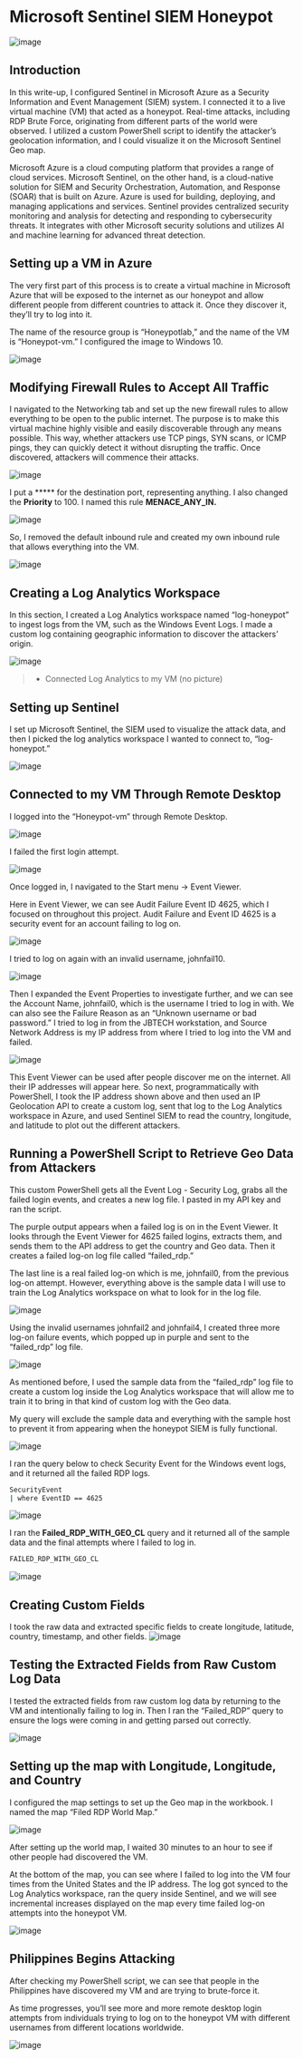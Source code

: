 # Microsoft Sentinel SIEM Honeypot

![image](https://miro.medium.com/v2/resize:fit:720/format:webp/1*qcAT8sslc064Vwz0sk65wg.png)

## Introduction

In this write-up, I configured Sentinel in Microsoft Azure as a Security Information and Event Management (SIEM) system. I connected it to a live virtual machine (VM) that acted as a honeypot. Real-time attacks, including RDP Brute Force, originating from different parts of the world were observed. I utilized a custom PowerShell script to identify the attacker’s geolocation information, and I could visualize it on the Microsoft Sentinel Geo map.

Microsoft Azure is a cloud computing platform that provides a range of cloud services. Microsoft Sentinel, on the other hand, is a cloud-native solution for SIEM and Security Orchestration, Automation, and Response (SOAR) that is built on Azure. Azure is used for building, deploying, and managing applications and services. Sentinel provides centralized security monitoring and analysis for detecting and responding to cybersecurity threats. It integrates with other Microsoft security solutions and utilizes AI and machine learning for advanced threat detection.

## Setting up a VM in Azure

The very first part of this process is to create a virtual machine in Microsoft Azure that will be exposed to the internet as our honeypot and allow different people from different countries to attack it. Once they discover it, they’ll try to log into it.

The name of the resource group is “Honeypotlab,” and the name of the VM is “Honeypot-vm.” I configured the image to Windows 10.

![image](https://miro.medium.com/v2/resize:fit:720/format:webp/1*9cYToPUz_rTq0_9Dj-uWAw.png)

## Modifying Firewall Rules to Accept All Traffic

I navigated to the Networking tab and set up the new firewall rules to allow everything to be open to the public internet. The purpose is to make this virtual machine highly visible and easily discoverable through any means possible. This way, whether attackers use TCP pings, SYN scans, or ICMP pings, they can quickly detect it without disrupting the traffic. Once discovered, attackers will commence their attacks.

![image](https://miro.medium.com/v2/resize:fit:720/format:webp/1*GZz_5bfSv4ivY75aAznwCQ.png)

I put a ***** for the destination port, representing anything. I also changed the **Priority** to 100. I named this rule **MENACE_ANY_IN.**

![image](https://miro.medium.com/v2/resize:fit:640/format:webp/1*pntMacrcAPeIXBnVTvrCAw.png)

So, I removed the default inbound rule and created my own inbound rule that allows everything into the VM.

![image](https://miro.medium.com/v2/resize:fit:640/format:webp/1*ZfnKT4XxeGVvrrBZk6wUeQ.png)

## Creating a Log Analytics Workspace

In this section, I created a Log Analytics workspace named “log-honeypot” to ingest logs from the VM, such as the Windows Event Logs. I made a custom log containing geographic information to discover the attackers’ origin.

![image](https://miro.medium.com/v2/resize:fit:720/format:webp/1*iqf26OtFxwDw63NDVnyi8w.png)

> - Connected Log Analytics to my VM (no picture)

## Setting up Sentinel
I set up Microsoft Sentinel, the SIEM used to visualize the attack data, and then I picked the log analytics workspace I wanted to connect to, “log-honeypot.”

![image](https://miro.medium.com/v2/resize:fit:1100/format:webp/1*IWDoY-PtsubaKsSc06u0Xg.png)

## Connected to my VM Through Remote Desktop

I logged into the “Honeypot-vm” through Remote Desktop.

![image](https://miro.medium.com/v2/resize:fit:640/format:webp/1*qIUS02gHYBzjgyyU_07ErA.png)

I failed the first login attempt.

![image](https://miro.medium.com/v2/resize:fit:640/format:webp/1*aS1ywk82cWPk7to2YsEjQg.png)

Once logged in, I navigated to the Start menu → Event Viewer.

Here in Event Viewer, we can see Audit Failure Event ID 4625, which I focused on throughout this project. Audit Failure and Event ID 4625 is a security event for an account failing to log on.

![image](https://miro.medium.com/v2/resize:fit:720/format:webp/1*POfSDDUNR9NKeByUtpLBxQ.png)

I tried to log on again with an invalid username, johnfail10.

![image](https://miro.medium.com/v2/resize:fit:640/format:webp/1*XxdbMs9P3Rsg-sOmF3ucNg.png)

Then I expanded the Event Properties to investigate further, and we can see the Account Name, johnfail0, which is the username I tried to log in with. We can also see the Failure Reason as an “Unknown username or bad password.” I tried to log in from the JBTECH workstation, and Source Network Address is my IP address from where I tried to log into the VM and failed.

![image](https://miro.medium.com/v2/resize:fit:640/format:webp/1*RG1AKXorlNHI_u9i4DgDbA.png)

This Event Viewer can be used after people discover me on the internet. All their IP addresses will appear here. So next, programmatically with PowerShell, I took the IP address shown above and then used an IP Geolocation API to create a custom log, sent that log to the Log Analytics workspace in Azure, and used Sentinel SIEM to read the country, longitude, and latitude to plot out the different attackers.

## Running a PowerShell Script to Retrieve Geo Data from Attackers

This custom PowerShell gets all the Event Log - Security Log, grabs all the failed login events, and creates a new log file. I pasted in my API key and ran the script.

The purple output appears when a failed log is on in the Event Viewer. It looks through the Event Viewer for 4625 failed logins, extracts them, and sends them to the API address to get the country and Geo data. Then it creates a failed log-on log file called “failed_rdp.”

The last line is a real failed log-on which is me, johnfail0, from the previous log-on attempt. However, everything above is the sample data I will use to train the Log Analytics workspace on what to look for in the log file.

![image](https://miro.medium.com/v2/resize:fit:640/format:webp/1*cwCp2hAFZJpJpseRpkxswQ.png)

Using the invalid usernames johnfail2 and johnfail4, I created three more log-on failure events, which popped up in purple and sent to the “failed_rdp” log file.

![image](https://miro.medium.com/v2/resize:fit:574/format:webp/1*HrAdnND8jZG82d9S-t2aFA.png)

As mentioned before, I used the sample data from the “failed_rdp” log file to create a custom log inside the Log Analytics workspace that will allow me to train it to bring in that kind of custom log with the Geo data.

My query will exclude the sample data and everything with the sample host to prevent it from appearing when the honeypot SIEM is fully functional.

![image](https://miro.medium.com/v2/resize:fit:640/format:webp/1*8Rc1l-gbRURTTK5bJB4zIQ.png)

I ran the query below to check Security Event for the Windows event logs, and it returned all the failed RDP logs.

```bash
SecurityEvent 
| where EventID == 4625
````
![image](https://miro.medium.com/v2/resize:fit:640/format:webp/1*LCRC_JFmYXyJ_drXL-GxXA.png)

I ran the **Failed_RDP_WITH_GEO_CL** query and it returned all of the sample data and the final attempts where I failed to log in.

```bash
FAILED_RDP_WITH_GEO_CL
```

![image](https://miro.medium.com/v2/resize:fit:720/format:webp/1*gxk-PJBeLvSxw7S2nH5FAA.png)

## Creating Custom Fields
I took the raw data and extracted specific fields to create longitude, latitude, country, timestamp, and other fields.
![image](https://miro.medium.com/v2/resize:fit:1100/format:webp/1*VfZdNJgKfbI_gJ6uEkI-Vw.png)

## Testing the Extracted Fields from Raw Custom Log Data

I tested the extracted fields from raw custom log data by returning to the VM and intentionally failing to log in. Then I ran the “Failed_RDP” query to ensure the logs were coming in and getting parsed out correctly.

![image](https://miro.medium.com/v2/resize:fit:640/format:webp/1*9UVfqwV7n-oc6af060Ox1A.png)

## Setting up the map with Longitude, Longitude, and Country

I configured the map settings to set up the Geo map in the workbook. I named the map “Filed RDP World Map.”

![image](https://miro.medium.com/v2/resize:fit:640/format:webp/1*VKQWEecu4Cr6Bu8GQpqWTQ.png)

After setting up the world map, I waited 30 minutes to an hour to see if other people had discovered the VM.

At the bottom of the map, you can see where I failed to log into the VM four times from the United States and the IP address. The log got synced to the Log Analytics workspace, ran the query inside Sentinel, and we will see incremental increases displayed on the map every time failed log-on attempts into the honeypot VM.

![image](https://miro.medium.com/v2/resize:fit:1100/format:webp/1*-pibYCiQIoAVGIx65u2Bvw.png)

## Philippines Begins Attacking

After checking my PowerShell script, we can see that people in the Philippines have discovered my VM and are trying to brute-force it.

As time progresses, you’ll see more and more remote desktop login attempts from individuals trying to log on to the honeypot VM with different usernames from different locations worldwide.

![image](https://miro.medium.com/v2/resize:fit:640/format:webp/1*5wo_JzVjiLE9X4sHfymeKg.png)

